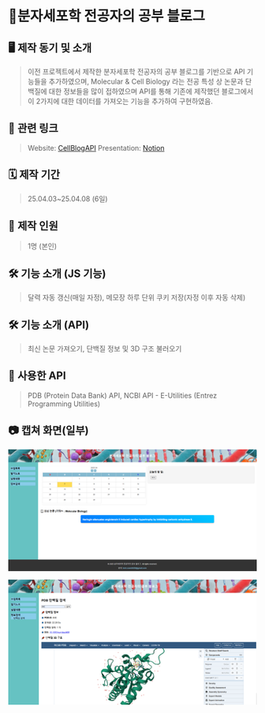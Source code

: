 # 🧪분자세포학 전공자의 공부 블로그

## 🖥️ 제작 동기 및 소개

> 이전 프로젝트에서 제작한 분자세포학 전공자의 공부 블로그를 기반으로 API 기능들을 추가하였으며, Molecular & Cell Biology 라는 전공 특성 상 논문과 단백질에 대한 정보들을 많이 접하였으며 API를 통해 기존에 제작했던 블로그에서 이 2가지에 대한 데이터를 가져오는 기능을 추가하여 구현하였음.
> 

## 🔗 관련 링크

> Website: [CellBlogAPI](https://kmh8405.github.io/CellBlogAPI/)
Presentation: [Notion](https://www.notion.so/Project-3-Web-API-jQuery-1ce4ffa3e1d780da8108e8f6b1567c60?pvs=21)
> 

## 🗓️ 제작 기간

> 25.04.03~25.04.08 (6일)
> 

## 🧑 제작 인원

> 1명 (본인)
> 

## 🛠️ 기능 소개 (JS 기능)

> 달력 자동 갱신(매일 자정),
메모장 하루 단위 쿠키 저장(자정 이후 자동 삭제)
> 

## 🛠️ 기능 소개 (API)

> 최신 논문 가져오기,
단백질 정보 및 3D 구조 불러오기
> 

## 📩 사용한 API

> PDB (Protein Data Bank) API,
NCBI API - E-Utilities (Entrez Programming Utilities)
> 

## 📷 캡쳐 화면(일부)

![image.png](image.png)

![image.png](image%201.png)
